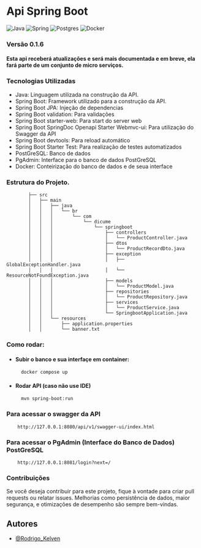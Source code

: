 
# Api Spring Boot

![Java](https://img.shields.io/badge/java-%23ED8B00.svg?style=for-the-badge&logo=openjdk&logoColor=white) 
![Spring](https://img.shields.io/badge/spring-%236DB33F.svg?style=for-the-badge&logo=spring&logoColor=white)
![Postgres](https://img.shields.io/badge/postgres-%23316192.svg?style=for-the-badge&logo=postgresql&logoColor=white)
![Docker](https://img.shields.io/badge/docker-%230db7ed.svg?style=for-the-badge&logo=docker&logoColor=white)



### Versão 0.1.6
#### Esta api receberá atualizações e será mais documentada e em breve, ela fará parte de um conjunto de micro serviços.


### Tecnologias Utilizadas

- Java: Linguagem utilizada na construção da API.
- Spring Boot: Framework utilizado para a construção da API.
- Spring Boot JPA: Injeção de dependencias
- Spring Boot validation: Para validações
- Spring Boot starter-web: Para start do server web
- Spring Boot SpringDoc Openapi Starter Webmvc-ui: Para utilização do Swagger da API
- Spring Boot devtools: Para reload automático
- Spring Boot Starter Test: Para realização de testes automatizados
- PostGreSQL: Banco de dados
- PgAdmin: Interface para o banco de dados PostGreSQL
- Docker: Conteirização do banco de dados e de seua interface

### Estrutura do Projeto.
            ├── src
            │   ├── main
            │   │   ├── java
            │   │   │   └── br
            │   │   │       └── com
            │   │   │           └── dicume
            │   │   │               └── springboot
            │   │   │                   ├── controllers
            │   │   │                   │   └── ProductController.java
            │   │   │                   ├── dtos
            │   │   │                   │   └── ProductRecordDto.java
            │   │   │                   ├── exception
            │   │   │                   │   ├── GlobalExceptionHandler.java
            │   │   │                   │   └── ResourceNotFoundException.java
            │   │   │                   ├── models
            │   │   │                   │   └── ProductModel.java
            │   │   │                   ├── repositories
            │   │   │                   │   └── ProductRepository.java
            │   │   │                   ├── services
            │   │   │                   │   └── ProductService.java
            │   │   │                   └── SpringbootApplication.java
            │   │   └── resources
            │   │       ├── application.properties
            │   │       └── banner.txt

                
        
### Como rodar:
- #### Subir o banco e sua interfaçe em container:
        docker compose up
- #### Rodar API (caso não use IDE)
        mvn spring-boot:run


### Para acessar o swagger da API
        http://127.0.0.1:8080/api/v1/swagger-ui/index.html


### Para acessar o PgAdmin (Interface do Banco de Dados) PostGreSQL
        http://127.0.0.1:8081/login?next=/


### Contribuições

Se você deseja contribuir para este projeto, fique à vontade para criar pull requests ou relatar issues. Melhorias como persistência de dados, maior segurança, e otimizações de desempenho são sempre bem-vindas.

## Autores
- [@Rodrigo_Kelven](https://github.com/Rodrigo-Kelven)

